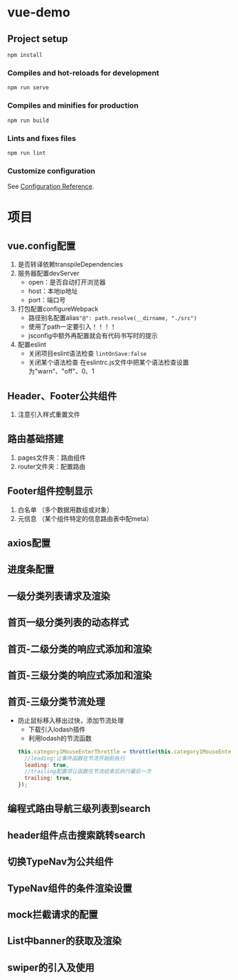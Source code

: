 # vue-demo

## Project setup
```
npm install
```

### Compiles and hot-reloads for development
```
npm run serve
```

### Compiles and minifies for production
```
npm run build
```

### Lints and fixes files
```
npm run lint
```

### Customize configuration
See [Configuration Reference](https://cli.vuejs.org/config/).


# 项目
## vue.config配置
1. 是否转译依赖transpileDependencies
2. 服务器配置devServer
    - open：是否自动打开浏览器
    - host：本地ip地址
    - port：端口号
3. 打包配置configureWebpack
    - 路径别名配置alias`"@": path.resolve(__dirname, "./src")`
    - 使用了path一定要引入！！！！
    - jsconfig中额外再配置就会有代码书写时的提示
4. 配置eslint
    - 关闭项目eslint语法检查
        `lintOnSave:false`
    - 关闭某个语法检查
        在eslintrc.js文件中把某个语法检查设置为"warn"、"off"、0、1

## Header、Footer公共组件
1. 注意引入样式重置文件

## 路由基础搭建
1. pages文件夹：路由组件
2. router文件夹：配置路由

## Footer组件控制显示
1. 白名单 （多个数据用数组或对象）
2. 元信息 （某个组件特定的信息路由表中配meta）

## axios配置
## 进度条配置

## 一级分类列表请求及渲染

## 首页一级分类列表的动态样式

## 首页-二级分类的响应式添加和渲染

## 首页-三级分类的响应式添加和渲染

## 首页-三级分类节流处理
- 防止鼠标移入移出过快，添加节流处理
    - 下载引入lodash插件
    - 利用lodash的节流函数
    ```js
    this.category1MouseEnterThrottle = throttle(this.category1MouseEnter, 0, {
      //leading:让事件函数在节流开始前执行
      leading: true,
      //trailing配置项让函数在节流结束后执行最后一次
      trailing: true,
    }); 
    ```

## 编程式路由导航三级列表到search

## header组件点击搜索跳转search

## 切换TypeNav为公共组件

## TypeNav组件的条件渲染设置

## mock拦截请求的配置

## List中banner的获取及渲染

## swiper的引入及使用